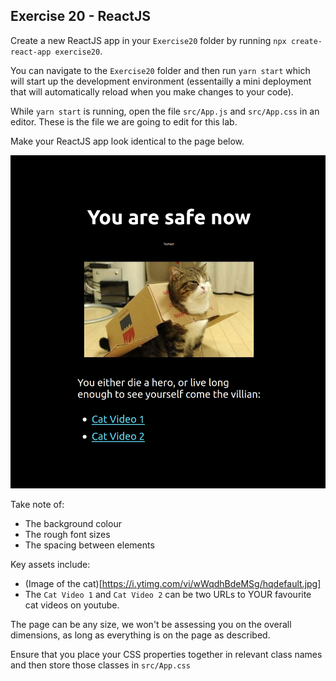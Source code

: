 ## Exercise 20 - ReactJS

Create a new ReactJS app in your `Exercise20` folder by running `npx create-react-app exercise20`.

You can navigate to the `Exercise20` folder and then run `yarn start` which will start up the development environment (essentailly a mini deployment that will automatically reload when you make changes to your code).

While `yarn start` is running, open the file `src/App.js` and `src/App.css` in an editor. These is the file we are going to edit for this lab.

Make your ReactJS app look identical to the page below.

![](./exercise20.png)

Take note of:
 * The background colour
 * The rough font sizes
 * The spacing between elements

Key assets include:
 * (Image of the cat)[https://i.ytimg.com/vi/wWqdhBdeMSg/hqdefault.jpg]
 * The `Cat Video 1` and `Cat Video 2` can be two URLs to YOUR favourite cat videos on youtube.

The page can be any size, we won't be assessing you on the overall dimensions, as long as everything is on the page as described.

Ensure that you place your CSS properties together in relevant class names and then store those classes in `src/App.css`
